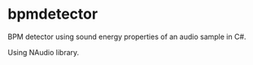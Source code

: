 bpmdetector
===========

BPM detector using sound energy properties of an audio sample in C#.

Using NAudio library.
